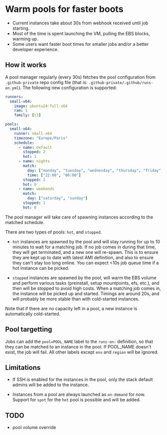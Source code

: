 # Warm pools for faster boots

- Current instances take about 30s from webhook received until job starting.
- Most of the time is spent launching the VM, pulling the EBS blocks, warming up.
- Some users want faster boot times for smaller jobs and/or a better developer experience.

## How it works

A pool manager regularly (every 30s) fetches the pool configuration from `.github-private` repo config file (that is: `.github-private/.github/runs-on.yml`). The following new configuration is supported:

```yaml
runners:
  small-x64:
    image: ubuntu24-full-x64
    ram: 1
    family: [t3]

pools:
  small-x64:
    runner: small-x64
    timezone: "Europe/Paris"
    schedule:
      - name: default
        stopped: 2
        hot: 1
      - name: nights
        match:
          day: ["monday", "tuesday", "wednesday", "thursday", "friday", "saturday", "sunday"]
          time: ["22:00", "06:00"]
        stopped: 2
        hot: 0
      - name: weekends
        match:
          day: ["saturday", "sunday"]
        stopped: 1
        hot: 0
```

The pool manager will take care of spawning instances according to the matched schedule.

There are two types of pools: `hot`, and `stopped`.

* `hot` instances are spawned by the pool and will stay running for up to 10 minutes to wait for a matching job. If no job comes in during that time, they will get terminated, and a new one will re-spawn. This is to ensure they are kept up to date with latest AMI definition, and also to ensure they can't stay too long online. You can expect <10s job queue time if a hot instance can be picked.

* `stopped` instances are spawned by the pool, will warm the EBS volume and perform various tasks (preinstall, setup mountpoints, efs, etc.), and then will be stopped to avoid high costs. When a matching job comes in, the instance will be picked up and started. Timings are around 20s, and will probably be more stable than with cold-started instances.

Note that if there are no capacity left in a pool, a new instance is automatically cold-started.

## Pool targetting

Jobs can add the `pool=POOL_NAME` label to the `runs-on:` definition, so that they can be matched to an instance in the pool. If POOL_NAME doesn't exist, the job will fail. All other labels except `env` and `region` will be ignored.

## Limitations

* If SSH is enabled for the instances in the pool, only the stack default admins will be added to the instance.

* Instances from a pool are always launched as `on-demand` for now. Support for `spot` for the `hot` pool is possible and will be added.

## TODO

- pool volume override